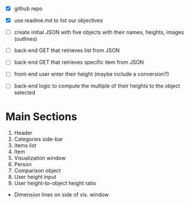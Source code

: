 - [x] github repo
- [x] use readme.md to list our objectives
- [ ] create initial JSON with five objects with their names, heights, images (outlines)
- [ ] back-end GET that retrieves list from JSON
- [ ] back-end GET that retrieves specific item from JSON
- [ ] front-end user enter their height (maybe include a conversion?)
- [ ] back-end logic to compute the multiple of their heights to the object selected


# Main Sections
1. Header
2. Categories side-bar
3. Items list
4. Item
5. Visualization window
6. Person
7. Comparison object
8. User height input
9. User height-to-object height ratio

- Dimension lines on side of vis. window